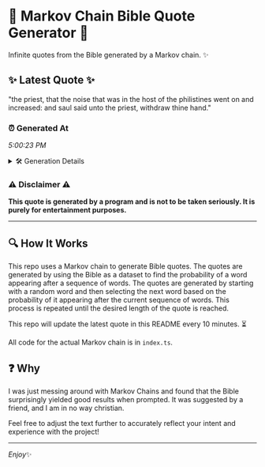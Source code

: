 # 📖 Markov Chain Bible Quote Generator 📖

Infinite quotes from the Bible generated by a Markov chain. ✨

## ✨ Latest Quote ✨
"the priest, that the noise that was in the host of the philistines went on and increased: and saul said unto the priest, withdraw thine hand."

### ⏰ Generated At
*5:00:23 PM*

<details>
    <summary>🛠️ Generation Details</summary>
    <p>
        <strong>🌱 Seed:</strong> the<br>
        <strong>🔄 Iterations:</strong> 25<br>
        <strong>📜 Context History:</strong><br>[ the ]: priest,<br>[ the, priest, ]: that<br>[ the, priest,, that ]: the<br>[ the, priest,, that, the ]: noise<br>[ the, priest,, that, the, noise ]: that<br>[ the, priest,, that, the, noise, that ]: was<br>[ priest,, that, the, noise, that, was ]: in<br>[ that, the, noise, that, was, in ]: the<br>[ the, noise, that, was, in, the ]: host<br>[ noise, that, was, in, the, host ]: of<br>[ that, was, in, the, host, of ]: the<br>[ was, in, the, host, of, the ]: philistines<br>[ in, the, host, of, the, philistines ]: went<br>[ the, host, of, the, philistines, went ]: on<br>[ host, of, the, philistines, went, on ]: and<br>[ of, the, philistines, went, on, and ]: increased:<br>[ the, philistines, went, on, and, increased: ]: and<br>[ philistines, went, on, and, increased:, and ]: saul<br>[ went, on, and, increased:, and, saul ]: said<br>[ on, and, increased:, and, saul, said ]: unto<br>[ and, increased:, and, saul, said, unto ]: the<br>[ increased:, and, saul, said, unto, the ]: priest,<br>[ and, saul, said, unto, the, priest, ]: withdraw<br>[ saul, said, unto, the, priest,, withdraw ]: thine<br>[ said, unto, the, priest,, withdraw, thine ]: hand.<br>
    </p>
</details>

### ⚠️ Disclaimer ⚠️
**This quote is generated by a program and is not to be taken seriously. It is purely for entertainment purposes.**

---

## 🔍 How It Works

This repo uses a Markov chain to generate Bible quotes. The quotes are generated by using the Bible as a dataset to find the probability of a word appearing after a sequence of words. The quotes are generated by starting with a random word and then selecting the next word based on the probability of it appearing after the current sequence of words. This process is repeated until the desired length of the quote is reached.

This repo will update the latest quote in this README every 10 minutes. ⏳

All code for the actual Markov chain is in `index.ts`.

## ❓ Why

I was just messing around with Markov Chains and found that the Bible surprisingly yielded good results when prompted. 
It was suggested by a friend, and I am in no way christian.

Feel free to adjust the text further to accurately reflect your intent and experience with the project!

---

*Enjoy*✨
